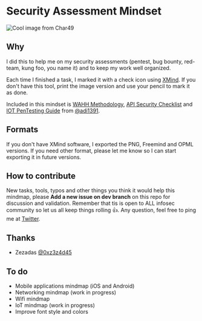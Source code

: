 # Security Assessment Mindset

![Cool image from Char49](https://char49.com/labs/wp-content/uploads/2018/03/mindset.jpg)

## Why
I did this to help me on my security assessments (pentest, bug bounty, red-team, kung foo, you name it) and to keep my work well organized.

Each time I finished a task, I marked it with a check icon using [XMind](https://www.xmind.net/). If you don't have this tool, print the image version and use your pencil to mark it as done.

Included in this mindset is [WAHH Methodology](http://mdsec.net/wahh/tasks.html), [API Security Checklist](https://github.com/shieldfy/API-Security-Checklist) and [IOT PenTesting Guide](https://www.gitbook.com/book/adi0x901/iot-pentesting-guide/details) from [@adi1391](https://twitter.com/adi1391).

## Formats
If you don't have XMind software, I exported the PNG, Freemind and OPML versions. If you need other format, please let me know so I can start exporting it in future versions.

## How to contribute
New tasks, tools, typos and other things you think it would help this mindmap, please **Add a new issue on dev branch** on this repo for discussion and validation. Remember that tis is open to ALL infosec community so let us all keep things rolling  :thumbsup:. Any question, feel free to ping me at [Twitter](https://www.twitter.com/dsopas).

## Thanks
+ Zezadas [@0xz3z4d45](https://twitter.com/0xz3z4d45)

## To do
- Mobile applications mindmap (iOS and Android)
- Networking mindmap (work in progress)
- Wifi mindmap
- IoT mindmap (work in progress)
- Improve font style and colors
